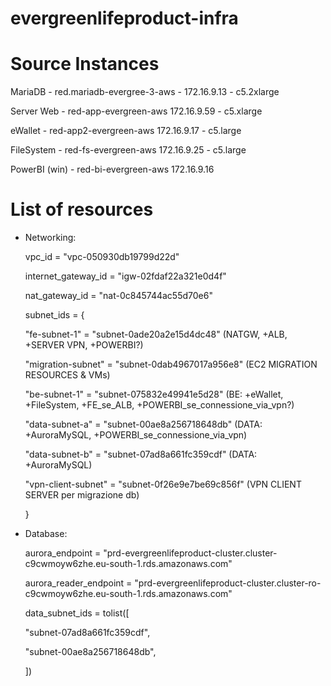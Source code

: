 # evergreenlifeproduct-infra

# Source Instances
MariaDB - red.mariadb-evergree-3-aws - 172.16.9.13 - c5.2xlarge

Server Web - red-app-evergreen-aws 172.16.9.59 - c5.xlarge

eWallet - red-app2-evergreen-aws 172.16.9.17 - c5.large

FileSystem - red-fs-evergreen-aws 172.16.9.25 - c5.large

PowerBI (win) - red-bi-evergreen-aws 172.16.9.16


# List of resources

- Networking:

  vpc_id = "vpc-050930db19799d22d"
  
  internet_gateway_id = "igw-02fdaf22a321e0d4f"

  nat_gateway_id = "nat-0c845744ac55d70e6"

  subnet_ids = {

    "fe-subnet-1" = "subnet-0ade20a2e15d4dc48" (NATGW, +ALB, +SERVER VPN, +POWERBI?)
  
    "migration-subnet" = "subnet-0dab4967017a956e8" (EC2 MIGRATION RESOURCES & VMs)
  
    "be-subnet-1" = "subnet-075832e49941e5d28" (BE: +eWallet, +FileSystem, +FE_se_ALB, +POWERBI_se_connessione_via_vpn?)
  
    "data-subnet-a" = "subnet-00ae8a256718648db" (DATA: +AuroraMySQL, +POWERBI_se_connessione_via_vpn)

    "data-subnet-b" = "subnet-07ad8a661fc359cdf" (DATA: +AuroraMySQL)
  
    "vpn-client-subnet" = "subnet-0f26e9e7be69c856f" (VPN CLIENT SERVER per migrazione db)
  
  }

- Database:

  aurora_endpoint = "prd-evergreenlifeproduct-cluster.cluster-c9cwmoyw6zhe.eu-south-1.rds.amazonaws.com"
  
  aurora_reader_endpoint = "prd-evergreenlifeproduct-cluster.cluster-ro-c9cwmoyw6zhe.eu-south-1.rds.amazonaws.com"
  
  data_subnet_ids = tolist([
    
    "subnet-07ad8a661fc359cdf",
    
    "subnet-00ae8a256718648db",

  ])
